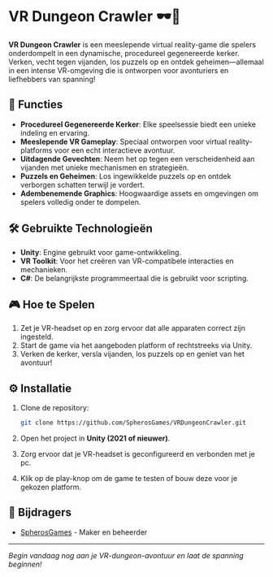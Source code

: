 
# VR Dungeon Crawler 🕶️🏰

**VR Dungeon Crawler** is een meeslepende virtual reality-game die spelers onderdompelt in een dynamische, procedureel gegenereerde kerker. Verken, vecht tegen vijanden, los puzzels op en ontdek geheimen—allemaal in een intense VR-omgeving die is ontworpen voor avonturiers en liefhebbers van spanning!

## 📝 Functies

- **Procedureel Gegenereerde Kerker**: Elke speelsessie biedt een unieke indeling en ervaring.
- **Meeslepende VR Gameplay**: Speciaal ontworpen voor virtual reality-platforms voor een echt interactieve avontuur.
- **Uitdagende Gevechten**: Neem het op tegen een verscheidenheid aan vijanden met unieke mechanismen en strategieën.
- **Puzzels en Geheimen**: Los ingewikkelde puzzels op en ontdek verborgen schatten terwijl je vordert.
- **Adembenemende Graphics**: Hoogwaardige assets en omgevingen om spelers volledig onder te dompelen.

## 🛠️ Gebruikte Technologieën

- **Unity**: Engine gebruikt voor game-ontwikkeling.
- **VR Toolkit**: Voor het creëren van VR-compatibele interacties en mechanieken.
- **C#**: De belangrijkste programmeertaal die is gebruikt voor scripting.

## 🎮 Hoe te Spelen

1. Zet je VR-headset op en zorg ervoor dat alle apparaten correct zijn ingesteld.
2. Start de game via het aangeboden platform of rechtstreeks via Unity.
3. Verken de kerker, versla vijanden, los puzzels op en geniet van het avontuur!

## ⚙️ Installatie

1. Clone de repository:

   ```bash
   git clone https://github.com/SpherosGames/VRDungeonCrawler.git
   ```

2. Open het project in **Unity (2021 of nieuwer)**.

3. Zorg ervoor dat je VR-headset is geconfigureerd en verbonden met je pc.

4. Klik op de play-knop om de game te testen of bouw deze voor je gekozen platform.

## 🌟 Bijdragers

- [SpherosGames](https://github.com/SpherosGames) - Maker en beheerder

---

*Begin vandaag nog aan je VR-dungeon-avontuur en laat de spanning beginnen!*

